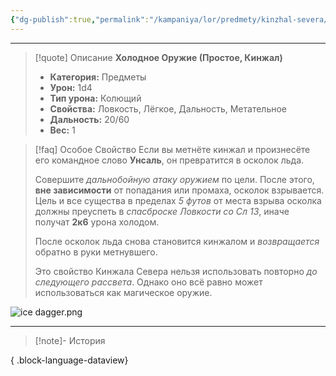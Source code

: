 ```yaml
---
{"dg-publish":true,"permalink":"/kampaniya/lor/predmety/kinzhal-severa/","tags":["artifact"],"created":"2025-01-08T06:42:49.930+03:00","updated":"2025-01-09T10:25:08.676+03:00"}
---
```



<hr></hr>


> [!quote] Описание
>**Холодное Оружие (Простое, Кинжал)**
>- **Категория:** Предметы
>- **Урон:** 1d4
>- **Тип урона:** Колющий
>- **Свойства:** Ловкость, Лёгкое, Дальность, Метательное
>- **Дальность:** 20/60
>- **Вес:** 1

> [!faq] Особое Свойство
>Если вы метнёте кинжал и произнесёте его командное слово **Унсаль**, он превратится в осколок льда.
>
>Совершите *дальнобойную атаку оружием* по цели. После этого, **вне зависимости** от попадания или промаха, осколок взрывается. Цель и все существа в пределах *5 футов* от места взрыва осколка должны преуспеть в *спасброске Ловкости со Сл 13*, иначе получат **2к6** урона холодом. 
>
>После осколок льда снова становится кинжалом и *возвращается* обратно в руки метнувшего.
>
>Это свойство Кинжала Севера нельзя использовать повторно *до следующего рассвета*. Однако оно всё равно может использоваться как магическое оружие.

![ice dagger.png](/img/user/%D0%90%D1%81%D1%81%D0%B5%D1%82%D1%8B/%D0%9B%D0%BE%D1%80/%D0%90%D1%80%D1%82%D0%B5%D1%84%D0%B0%D0%BA%D1%82%D1%8B/ice%20dagger.png)

<hr></hr>

> [!note]- История
>  
{ .block-language-dataview}